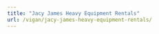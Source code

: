 ```yaml
---
title: "Jacy James Heavy Equipment Rentals"
url: /vigan/jacy-james-heavy-equipment-rentals/
---
```

